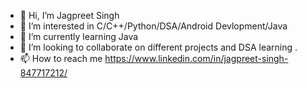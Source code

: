 - 👋 Hi, I’m Jagpreet Singh
- 👀 I’m interested in C/C++/Python/DSA/Android Devlopment/Java  
- 🌱 I’m currently learning Java
- 💞️ I’m looking to collaborate on different projects and DSA learning  .
- 📫 How to reach me https://www.linkedin.com/in/jagpreet-singh-847717212/ 

<!---
JaGPR/JaGPR is a ✨ special ✨ repository because its `README.md` (this file) appears on your GitHub profile.
You can click the Preview link to take a look at your changes.
--->
